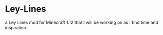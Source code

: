 # Ley-Lines
a Ley Lines mod for Minecraft 1.12 that I will be working on as I find time and inspiration
